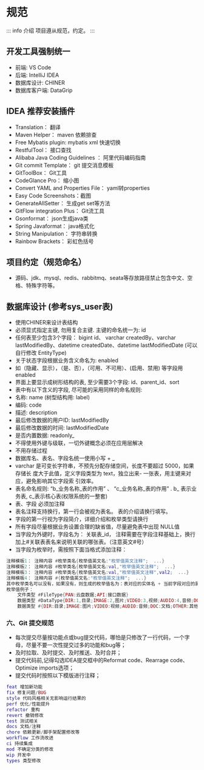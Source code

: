 # 规范

::: info 介绍
项目遵从规范，约定。
:::

## 开发工具强制统一

- 前端: VS Code
- 后端: IntelliJ IDEA
- 数据库设计: CHINER
- 数据库客户端: DataGrip

## IDEA 推荐安装插件

- Translation： 翻译
- Maven Helper： maven 依赖排查
- Free Mybatis plugin: mybatis xml 快速切换
- RestfulTool： 接口查找
- Alibaba Java Coding Guidelines ： 阿里代码编码指南
- Git commit Template： git 提交消息模板
- GitToolBox： Git工具
- CodeGlance Pro： 缩小图
- Convert YAML and Properties File： yaml转properties
- Easy Code Screenshots：截图
- GenerateAllSetter： 生成get set等方法
- GitFlow integration Plus： Git流工具
- Gsonformat： json生成java类
- Spring Javaformat： java格式化
- String Manipulation： 字符串转换
- Rainbow Brackets： 彩虹色括号

## 项目约定（规范命名）

- 源码、jdk、mysql、redis、rabbitmq、seata等存放路径禁止包含中文、空格、特殊字符等。

## 数据库设计 (参考sys_user表)

- 使用CHINER来设计表结构
- 必须显式指定主键, 勿用复合主键. 主键的命名统一为: id
- 任何表至少包含3个字段： bigint id、 varchar createdBy、varchar lastModifiedBy、datetime createdDate、datetime
  lastModifiedDate (可以自行修改 EntityType)
- 关于状态字段根据业务含义命名为: enabled
- 如（隐藏、显示），（是、否），（可用、不可用）、(启用、禁用) 等字段用 enabled
- 界面上要显示成树形结构的表, 至少需要3个字段: id、parent_id、sort
- 表中有以下含义的字段, 尽可能的采用同样的命名规则:
- 名称: name (树型结构用: label)
- 编码: code
- 描述: description
- 最后修改数据的用户ID: lastModifiedBy
- 最后修改数据的时间: lastModifiedDate
- 是否内置数据: readonly_
- 不得使用外键与级联，一切外键概念必须在应用层解决
- 不用存储过程
- 数据库名、表名、字段名统一使用小写 + _
- varchar 是可变长字符串，不预先分配存储空间，长度不要超过 5000，如果存储长 度大于此值，定义字段类型为 text，独立出来-
  一张表，用主键来对应，避免影响其它字段索 引效率。
- 表名命名规则: “b_业务名称_表的作用” 、 “c_业务名称_表的作用” . b_ 表示业务表, c_表示核心表(权限系统的一整套)
- 表、字段 必须加注释
- 表名注释支持换行，第一行会被视为表名。 表的介绍请换行填写。
- 字段的第一行视为字段简介，详细介绍和枚举类型请换行
- 所有字段尽量根据业务设置合理的缺省值，尽量避免表中出现 NULL值
- 当字段为外键时，字段名为： 关联表_id， 注释需要在字段注释基础上，换行加上#关联表表名来说明关联的哪张表。（注意英文#号）
- 当字段为枚举时，需按照下面当格式添加注释：

```lua
注释模板1： 注释内容 #枚举类名{枚举值英文名:"枚举值英文注释";  ...}
注释模板2： 注释内容 #枚举类名{枚举值英文名:val,"枚举值英文注释";  ...}
注释模板3： 注释内容 #枚举类名{枚举值英文名:val,"枚举值英文注释",val2;  ...}
注释模板4： 注释内容 #{枚举值英文名:"枚举值英文注释";  ...}
其中枚举类名可以没有，如果没有，则生成的枚举值名为：表对应的实体名 + 当前字段对应的属性名(首字母大写) + Enum 
枚举值例子：
    文件类型 #FileType{PAN:云盘数据;API:接口数据}
    数据类型 #DataType{DIR:1,目录;IMAGE:2,图片;VIDEO:3,视频;AUDIO:4,音频;DOC:5,文档;OTHER:6,其他}
    数据类型 #{DIR:目录;IMAGE:图片;VIDEO:视频;AUDIO:音频;DOC:文档;OTHER:其他}
```

### 六、Git 提交规范

- 每次提交尽量按功能点或bug提交代码，哪怕是只修改了一行代码，一个字母，尽量不要一次性提交过多的功能和bug等；
- 及时拉取、及时提交、及时推送、及时合并；
- 提交代码前,记得勾选IDEA提交框中的Reformat code、Rearrage code、Optimize imports选项；
- 提交代码时按照以下模版进行注释；

```lua
feat 增加新功能
fix 修复问题/BUG
style 代码风格相关无影响运行结果的
perf 优化/性能提升
refactor 重构
revert 撤销修改
test 测试相关
docs 文档/注释
chore 依赖更新/脚手架配置修改等
workflow 工作流改进
ci 持续集成
mod 不确定分类的修改
wip 开发中
types 类型修改
```